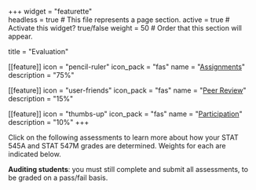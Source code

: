 +++
widget = "featurette"  
headless = true  # This file represents a page section.
active = true  # Activate this widget? true/false
weight = 50  # Order that this section will appear.

title = "Evaluation"

[[feature]]
  icon = "pencil-ruler"
  icon_pack = "fas"
  name = "<a href='https://github.com'>Assignments</a>"
  description = "75%"
  
[[feature]]
  icon = "user-friends"
  icon_pack = "fas"
  name = "<a href='https://github.com'>Peer Review</a>"
  description = "15%"  
  
[[feature]]
  icon = "thumbs-up"
  icon_pack = "fas"
  name = "<a href='https://github.com'>Participation</a>"
  description = "10%"
+++

Click on the following assessments to learn more about how your STAT 545A and STAT 547M grades are determined. Weights for each are indicated below.

__Auditing students__: you must still complete and submit all assessments, to be graded on a pass/fail basis. 